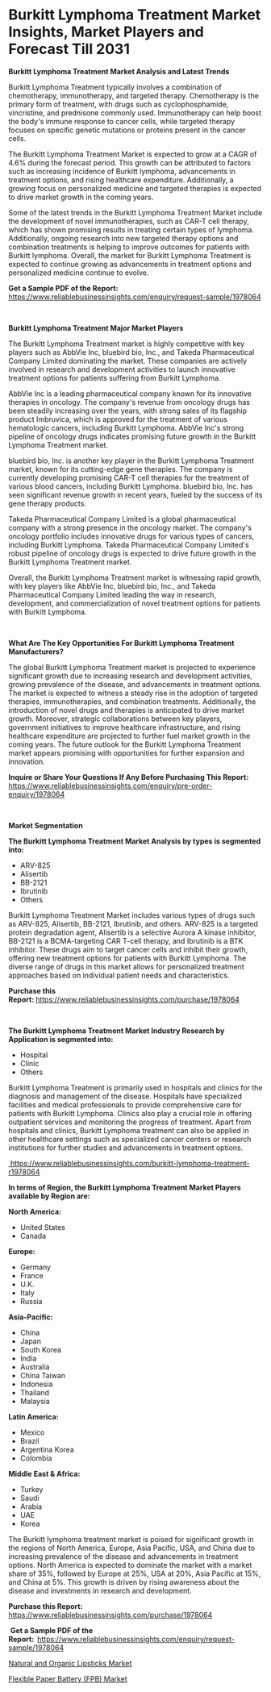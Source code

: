 <p><h1>Burkitt Lymphoma Treatment Market Insights, Market Players and Forecast Till 2031</h1></p><p><strong>Burkitt Lymphoma Treatment Market Analysis and Latest Trends</strong></p>
<p><p>Burkitt Lymphoma Treatment typically involves a combination of chemotherapy, immunotherapy, and targeted therapy. Chemotherapy is the primary form of treatment, with drugs such as cyclophosphamide, vincristine, and prednisone commonly used. Immunotherapy can help boost the body's immune response to cancer cells, while targeted therapy focuses on specific genetic mutations or proteins present in the cancer cells.</p><p>The Burkitt Lymphoma Treatment Market is expected to grow at a CAGR of 4.6% during the forecast period. This growth can be attributed to factors such as increasing incidence of Burkitt lymphoma, advancements in treatment options, and rising healthcare expenditure. Additionally, a growing focus on personalized medicine and targeted therapies is expected to drive market growth in the coming years.</p><p>Some of the latest trends in the Burkitt Lymphoma Treatment Market include the development of novel immunotherapies, such as CAR-T cell therapy, which has shown promising results in treating certain types of lymphoma. Additionally, ongoing research into new targeted therapy options and combination treatments is helping to improve outcomes for patients with Burkitt lymphoma. Overall, the market for Burkitt Lymphoma Treatment is expected to continue growing as advancements in treatment options and personalized medicine continue to evolve.</p></p>
<p><strong>Get a Sample PDF of the Report:&nbsp;</strong> <a href="https://www.reliablebusinessinsights.com/enquiry/request-sample/1978064">https://www.reliablebusinessinsights.com/enquiry/request-sample/1978064</a></p>
<p>&nbsp;</p>
<p><strong>Burkitt Lymphoma Treatment Major Market Players</strong></p>
<p><p>The Burkitt Lymphoma Treatment market is highly competitive with key players such as AbbVie Inc, bluebird bio, Inc., and Takeda Pharmaceutical Company Limited dominating the market. These companies are actively involved in research and development activities to launch innovative treatment options for patients suffering from Burkitt Lymphoma.</p><p>AbbVie Inc is a leading pharmaceutical company known for its innovative therapies in oncology. The company's revenue from oncology drugs has been steadily increasing over the years, with strong sales of its flagship product Imbruvica, which is approved for the treatment of various hematologic cancers, including Burkitt Lymphoma. AbbVie Inc's strong pipeline of oncology drugs indicates promising future growth in the Burkitt Lymphoma Treatment market.</p><p>bluebird bio, Inc. is another key player in the Burkitt Lymphoma Treatment market, known for its cutting-edge gene therapies. The company is currently developing promising CAR-T cell therapies for the treatment of various blood cancers, including Burkitt Lymphoma. bluebird bio, Inc. has seen significant revenue growth in recent years, fueled by the success of its gene therapy products.</p><p>Takeda Pharmaceutical Company Limited is a global pharmaceutical company with a strong presence in the oncology market. The company's oncology portfolio includes innovative drugs for various types of cancers, including Burkitt Lymphoma. Takeda Pharmaceutical Company Limited's robust pipeline of oncology drugs is expected to drive future growth in the Burkitt Lymphoma Treatment market.</p><p>Overall, the Burkitt Lymphoma Treatment market is witnessing rapid growth, with key players like AbbVie Inc, bluebird bio, Inc., and Takeda Pharmaceutical Company Limited leading the way in research, development, and commercialization of novel treatment options for patients with Burkitt Lymphoma.</p></p>
<p>&nbsp;</p>
<p><strong>What Are The Key Opportunities For Burkitt Lymphoma Treatment Manufacturers?</strong></p>
<p><p>The global Burkitt Lymphoma Treatment market is projected to experience significant growth due to increasing research and development activities, growing prevalence of the disease, and advancements in treatment options. The market is expected to witness a steady rise in the adoption of targeted therapies, immunotherapies, and combination treatments. Additionally, the introduction of novel drugs and therapies is anticipated to drive market growth. Moreover, strategic collaborations between key players, government initiatives to improve healthcare infrastructure, and rising healthcare expenditure are projected to further fuel market growth in the coming years. The future outlook for the Burkitt Lymphoma Treatment market appears promising with opportunities for further expansion and innovation.</p></p>
<p><strong>Inquire or Share Your Questions If Any Before Purchasing This Report:</strong> <a href="https://www.reliablebusinessinsights.com/enquiry/pre-order-enquiry/1978064">https://www.reliablebusinessinsights.com/enquiry/pre-order-enquiry/1978064</a></p>
<p>&nbsp;</p>
<p><strong>Market Segmentation</strong></p>
<p><strong>The Burkitt Lymphoma Treatment Market Analysis by types is segmented into:</strong></p>
<p><ul><li>ARV-825</li><li>Alisertib</li><li>BB-2121</li><li>Ibrutinib</li><li>Others</li></ul></p>
<p><p>Burkitt Lymphoma Treatment Market includes various types of drugs such as ARV-825, Alisertib, BB-2121, Ibrutinib, and others. ARV-825 is a targeted protein degradation agent, Alisertib is a selective Aurora A kinase inhibitor, BB-2121 is a BCMA-targeting CAR T-cell therapy, and Ibrutinib is a BTK inhibitor. These drugs aim to target cancer cells and inhibit their growth, offering new treatment options for patients with Burkitt Lymphoma. The diverse range of drugs in this market allows for personalized treatment approaches based on individual patient needs and characteristics.</p></p>
<p><strong>Purchase this Report:&nbsp;</strong><a href="https://www.reliablebusinessinsights.com/purchase/1978064">https://www.reliablebusinessinsights.com/purchase/1978064</a></p>
<p>&nbsp;</p>
<p><strong>The Burkitt Lymphoma Treatment Market Industry Research by Application is segmented into:</strong></p>
<p><ul><li>Hospital</li><li>Clinic</li><li>Others</li></ul></p>
<p><p>Burkitt Lymphoma Treatment is primarily used in hospitals and clinics for the diagnosis and management of the disease. Hospitals have specialized facilities and medical professionals to provide comprehensive care for patients with Burkitt Lymphoma. Clinics also play a crucial role in offering outpatient services and monitoring the progress of treatment. Apart from hospitals and clinics, Burkitt Lymphoma treatment can also be applied in other healthcare settings such as specialized cancer centers or research institutions for further studies and advancements in treatment options.</p></p>
<p><a href="https://www.reliablebusinessinsights.com/burkitt-lymphoma-treatment-r1978064">&nbsp;https://www.reliablebusinessinsights.com/burkitt-lymphoma-treatment-r1978064</a></p>
<p><strong>In terms of Region, the Burkitt Lymphoma Treatment Market Players available by Region are:</strong></p>
<p>
    <p> <strong> North America: </strong>
        <ul>
            <li>United States</li>
            <li>Canada</li>
        </ul>
        </p> 
    <p> <strong> Europe: </strong>
        <ul>
            <li>Germany</li>
            <li>France</li>
            <li>U.K.</li>
            <li>Italy</li>
            <li>Russia</li>
        </ul>
        </p> 
    <p> <strong> Asia-Pacific: </strong>
        <ul>
            <li>China</li>
            <li>Japan</li>
            <li>South Korea</li>
            <li>India</li>
            <li>Australia</li>
            <li>China Taiwan</li>
            <li>Indonesia</li>
            <li>Thailand</li>
            <li>Malaysia</li>
        </ul>
        </p> 
    <p> <strong> Latin America: </strong>
        <ul>
            <li>Mexico</li>
            <li>Brazil</li>
            <li>Argentina Korea</li>
            <li>Colombia</li>
        </ul>
        </p> 
    <p> <strong> Middle East & Africa: </strong>
        <ul>
            <li>Turkey</li>
            <li>Saudi</li>
            <li>Arabia</li>
            <li>UAE</li>
            <li>Korea</li>
        </ul>
    </p>
    </p>
<p><p>The Burkitt lymphoma treatment market is poised for significant growth in the regions of North America, Europe, Asia Pacific, USA, and China due to increasing prevalence of the disease and advancements in treatment options. North America is expected to dominate the market with a market share of 35%, followed by Europe at 25%, USA at 20%, Asia Pacific at 15%, and China at 5%. This growth is driven by rising awareness about the disease and investments in research and development.</p></p>
<p><strong>Purchase this Report: </strong><a href="https://www.reliablebusinessinsights.com/purchase/1978064">https://www.reliablebusinessinsights.com/purchase/1978064</a></p>
<p>&nbsp;<strong>Get a Sample PDF of the Report:&nbsp;&nbsp;</strong><a href="https://www.reliablebusinessinsights.com/enquiry/request-sample/1978064">https://www.reliablebusinessinsights.com/enquiry/request-sample/1978064</a></p>
<p><strong></strong></p>
<p><p><a href="https://medium.com/@tigerlookbaliw/natural-and-organic-lipsticks-market-global-market-insights-and-sales-trends-2024-to-2031-d795ae7b284b">Natural and Organic Lipsticks Market</a></p><p><a href="https://medium.com/@valroy852472024/insights-into-flexible-paper-battery-fpb-market-share-and-competitive-landscape-for-period-from-babdd254ff96">Flexible Paper Battery (FPB) Market</a></p></p>